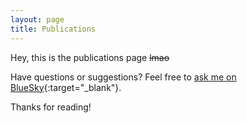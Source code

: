 ```yaml
---
layout: page
title: Publications
---
```


Hey, this is the publications page <s>lmao</s>

Have questions or suggestions? Feel free to [ask me on BlueSky](https://bsky.app/profile/probob.bsky.social){:target="_blank"}.

Thanks for reading!
